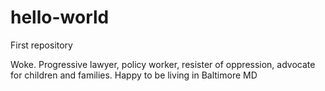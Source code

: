 # hello-world
First repository

Woke.  Progressive lawyer, policy worker, resister of oppression, advocate for children and families.
Happy to be living in Baltimore MD
